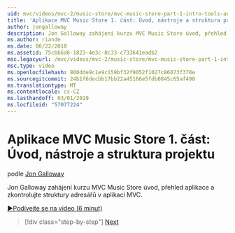 ```yaml
---
uid: mvc/videos/mvc-2/music-store/mvc-music-store-part-1-intro-tools-and-project-structure
title: 'Aplikace MVC Music Store 1. část: Úvod, nástroje a struktura projektu | Dokumentace Microsoftu'
author: jongalloway
description: Jon Galloway zahájení kurzu MVC Music Store úvod, přehled aplikace a zkontrolujte adresářovou strukturu instalováním MVC...
ms.author: riande
ms.date: 06/22/2010
ms.assetid: 75cbb6d6-1823-4e3c-8c33-c733641eadb2
msc.legacyurl: /mvc/videos/mvc-2/music-store/mvc-music-store-part-1-intro-tools-and-project-structure
msc.type: video
ms.openlocfilehash: 800dde9c1e9c159bf32f9052f1027c86073f370e
ms.sourcegitcommit: 24b1f6decbb17bb22a45166e5fdb0845c65af498
ms.translationtype: MT
ms.contentlocale: cs-CZ
ms.lasthandoff: 03/01/2019
ms.locfileid: "57077224"
---
```

<a name="mvc-music-store-part-1-intro-tools-and-project-structure"></a>Aplikace MVC Music Store 1. část: Úvod, nástroje a struktura projektu
====================
podle [Jon Galloway](https://github.com/jongalloway)

Jon Galloway zahájení kurzu MVC Music Store úvod, přehled aplikace a zkontrolujte struktury adresářů v aplikaci MVC.

[&#9654;Podívejte se na video (6 minut)](https://channel9.msdn.com/Blogs/ASP-NET-Site-Videos/mvc-music-store-part-1-intro-tools-and-project-structure)

> [!div class="step-by-step"]
> [Next](mvc-music-store-part-2-controllers.md)
